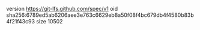 version https://git-lfs.github.com/spec/v1
oid sha256:6789ed5ab6206aee3e763c6629eb8a50f08f4bc679db4f4580b83b4f21f43c93
size 10502
